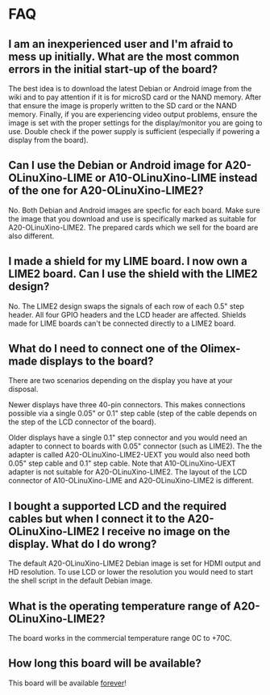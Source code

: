 # FAQ

## I am an inexperienced user and I'm afraid to mess up initially. What are the most common errors in the initial start-up of the board?

The best idea is to download the latest Debian or Android image from the wiki and to pay attention if it is for microSD card or the NAND memory.
After that ensure the image is properly written to the SD card or the NAND memory.
Finally, if you are experiencing video output problems, ensure the image is set with the proper settings for the display/monitor you are going to use.
Double check if the power supply is sufficient (especially if powering a display from the board).

## Can I use the Debian or Android image for A20-OLinuXino-LIME or A10-OLinuXino-LIME instead of the one for A20-OLinuXino-LIME2?

No.
Both Debian and Android images are specfic for each board.
Make sure the image that you download and use is specifically marked as suitable for A20-OLinuXino-LIME2.
The prepared cards which we sell for the board are also different.

## I made a shield for my LIME board. I now own a LIME2 board. Can I use the shield with the LIME2 design?

No.
The LIME2 design swaps the signals of each row of each 0.5" step header.
All four GPIO headers and the LCD header are affected.
Shields made for LIME boards can't be connected directly to a LIME2 board.

## What do I need to connect one of the Olimex-made displays to the board?

There are two scenarios depending on the display you have at your disposal.

Newer displays have three 40-pin connectors.
This makes connections possible via a single 0.05" or 0.1" step cable (step of the cable depends on the step of the LCD connector of the board).

Older displays have a single 0.1" step connector and you would need an adapter to connect to boards with 0.05" connector (such as LIME2).
The the adapter is called A20-OLinuXino-LIME2-UEXT you would also need both 0.05" step cable and 0.1" step cable.
Note that A10-OLinuXino-UEXT adapter is not suitable for A20-OLinuXino-LIME2.
The layout of the LCD connector of A10-OLinuXino-LIME and A20-OLinuXino-LIME2 is different.

## I bought a supported LCD and the required cables but when I connect it to the A20-OLinuXino-LIME2 I receive no image on the display. What do I do wrong?

The default A20-OLinuXino-LIME2 Debian image is set for HDMI output and HD resolution.
To use LCD or lower the resolution you would need to start the shell script in the default Debian image.

## What is the operating temperature range of A20-OLinuXino-LIME2?

The board works in the commercial temperature range 0C to +70C.

## How long this board will be available?

This board will be available [forever](https://olimex.wordpress.com/2014/11/27/how-long-olinuxino-with-allwinner-socs-will-be-produced-again-now-we-know-the-answer-forever)!